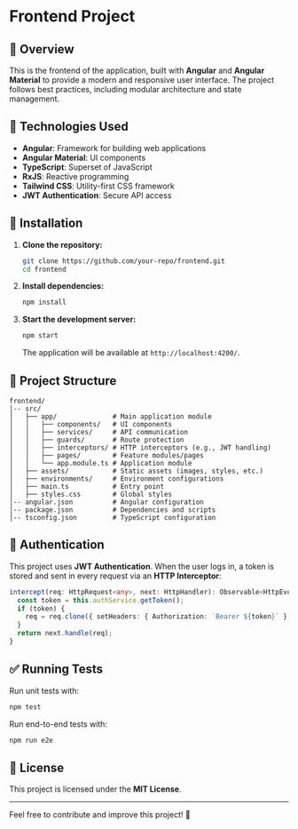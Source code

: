 # Frontend Project

## 📌 Overview
This is the frontend of the application, built with **Angular** and **Angular Material** to provide a modern and responsive user interface. The project follows best practices, including modular architecture and state management.

## 🚀 Technologies Used
- **Angular**: Framework for building web applications
- **Angular Material**: UI components
- **TypeScript**: Superset of JavaScript
- **RxJS**: Reactive programming
- **Tailwind CSS**: Utility-first CSS framework
- **JWT Authentication**: Secure API access

## 🔧 Installation
1. **Clone the repository:**
   ```sh
   git clone https://github.com/your-repo/frontend.git
   cd frontend
   ```
2. **Install dependencies:**
   ```sh
   npm install
   ```
3. **Start the development server:**
   ```sh
   npm start
   ```
   The application will be available at `http://localhost:4200/`.

## 📂 Project Structure
```
frontend/
│-- src/
│   ├── app/              # Main application module
│   │   ├── components/   # UI components
│   │   ├── services/     # API communication
│   │   ├── guards/       # Route protection
│   │   ├── interceptors/ # HTTP interceptors (e.g., JWT handling)
│   │   ├── pages/        # Feature modules/pages
│   │   └── app.module.ts # Application module
│   ├── assets/           # Static assets (images, styles, etc.)
│   ├── environments/     # Environment configurations
│   ├── main.ts           # Entry point
│   ├── styles.css        # Global styles
│-- angular.json          # Angular configuration
│-- package.json          # Dependencies and scripts
│-- tsconfig.json         # TypeScript configuration
```

## 🔑 Authentication
This project uses **JWT Authentication**. When the user logs in, a token is stored and sent in every request via an **HTTP Interceptor**:
```typescript
intercept(req: HttpRequest<any>, next: HttpHandler): Observable<HttpEvent<any>> {
  const token = this.authService.getToken();
  if (token) {
    req = req.clone({ setHeaders: { Authorization: `Bearer ${token}` } });
  }
  return next.handle(req);
}
```

## ✅ Running Tests
Run unit tests with:
```sh
npm test
```
Run end-to-end tests with:
```sh
npm run e2e
```

## 📜 License
This project is licensed under the **MIT License**.

---
Feel free to contribute and improve this project! 🚀

